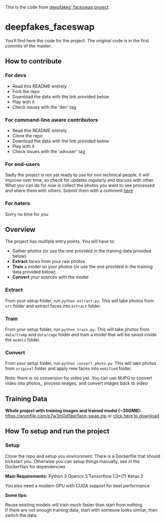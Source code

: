 This is the code from [deepfakes' faceswap project](https://www.reddit.com/user/deepfakes/).

# deepfakes_faceswap
You'll find here the code for the project. The original code is in the first commits of the master.

## How to contribute

### For devs
 - Read this README entirely
 - Fork the repo
 - Download the data with the link provided below
 - Play with it
 - Check issues with the 'dev' tag
 
### For command-line aware contributors
 - Read this README entirely
 - Clone the repo
 - Download the data with the link provided below
 - Play with it
 - Check issues with the 'advuser' tag
 
### For end-users
Sadly the project is not yet ready to use for non technical people, it will improve over time, so check for updates regularly and discuss with other.
What you can do for now is collect the photos you want to see processed and shere them with others. Submit them with a comment [here](https://github.com/deepfakes/faceswap/issues/1)

### For haters
Sorry no time for you

## Overview
The project has multiple entry points. You will have to:
 - Gather photos (or use the one provided in the training data provided below)
 - **Extract** faces from your raw photos
 - **Train** a model on your photos (or use the one provided in the training data provided below)
 - **Convert** your sources with the model

### Extract
From your setup folder, run `python extract.py`. This will take photos from `src` folder and extract faces into `extract` folder.

### Train
From your setup folder, run `python train.py`. This will take photos from `data/trump` and `data/cage` folder and train a model that will be saved inside the `models` folder.

### Convert
From your setup folder, run `python convert_photo.py`. This will take photos from `original` folder and apply new faces into `modified` folder.

Note: there is no conversion for video yet. You can use MJPG to convert video into photos,, process images, and convert images back to video

## Training Data  
**Whole project with training images and trained model (~300MB):**  
https://anonfile.com/p7w3m0d5be/face-swap.zip or [click here to download](https://anonfile.com/p7w3m0d5be/face-swap.zip)

## How To setup and run the project

### Setup
Clone the repo and setup you environment. There is a Dockerfile that should kickstart you. Otherwise you can setup things manually, see in the Dockerfiles for dependencies

**Main Requirements:**
    Python 3
    Opencv 3
    Tensorflow 1.3+(?)
    Keras 2

You also need a modern GPU with CUDA support for best performance

**Some tips:**

Reuse existing models will train much faster than start from nothing.  
If there are not enough training data, start with someone looks similar, then switch the data.
